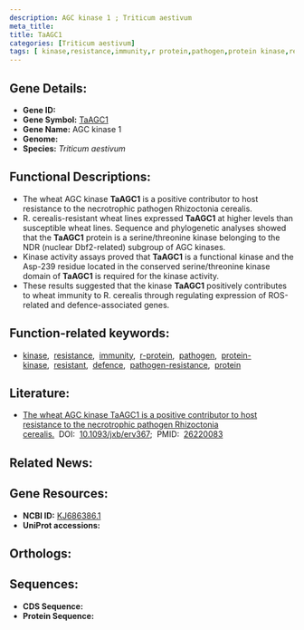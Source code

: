 ```yaml
---
description: AGC kinase 1 ; Triticum aestivum
meta_title:
title: TaAGC1
categories: [Triticum aestivum]
tags: [ kinase,resistance,immunity,r protein,pathogen,protein kinase,resistant,defence,pathogen resistance,protein ]
---
```


## Gene Details:
- **Gene ID:** []()
- **Gene Symbol:** <u>TaAGC1</u>
- **Gene Name:** AGC kinase 1
- **Genome:** []()
- **Species:** *Triticum aestivum*

## Functional Descriptions:
   - The wheat AGC kinase **TaAGC1** is a positive contributor to host resistance to the necrotrophic pathogen Rhizoctonia cerealis.
   - R. cerealis-resistant wheat lines expressed **TaAGC1** at higher levels than susceptible wheat lines. Sequence and phylogenetic analyses showed that the **TaAGC1** protein is a serine/threonine kinase belonging to the NDR (nuclear Dbf2-related) subgroup of AGC kinases.
   - Kinase activity assays proved that **TaAGC1** is a functional kinase and the Asp-239 residue located in the conserved serine/threonine kinase domain of **TaAGC1** is required for the kinase activity.
   - These results suggested that the kinase **TaAGC1** positively contributes to wheat immunity to R. cerealis through regulating expression of ROS-related and defence-associated genes.

## Function-related keywords:
   - [kinase](/tags/kinase/),&nbsp;&nbsp;[resistance](/tags/resistance/),&nbsp;&nbsp;[immunity](/tags/immunity/),&nbsp;&nbsp;[r-protein](/tags/r-protein/),&nbsp;&nbsp;[pathogen](/tags/pathogen/),&nbsp;&nbsp;[protein-kinase](/tags/protein-kinase/),&nbsp;&nbsp;[resistant](/tags/resistant/),&nbsp;&nbsp;[defence](/tags/defence/),&nbsp;&nbsp;[pathogen-resistance](/tags/pathogen-resistance/),&nbsp;&nbsp;[protein](/tags/protein/)

## Literature:
   - [The wheat AGC kinase TaAGC1 is a positive contributor to host resistance to the necrotrophic pathogen Rhizoctonia cerealis.](https://doi.org/10.1093/jxb/erv367)&nbsp;&nbsp;DOI:&nbsp;&nbsp;[10.1093/jxb/erv367](https://doi.org/10.1093/jxb/erv367);&nbsp;&nbsp;PMID:&nbsp;&nbsp;[26220083](https://pubmed.ncbi.nlm.nih.gov/26220083/)

## Related News:

## Gene Resources:
- **NCBI ID:**  [KJ686386.1](https://www.ncbi.nlm.nih.gov/gene/?term=KJ686386.1)
- **UniProt accessions:**  [](https://www.uniprot.org/uniprotkb//entry)

## Orthologs:

## Sequences:
- **CDS Sequence:**
- **Protein Sequence:**
